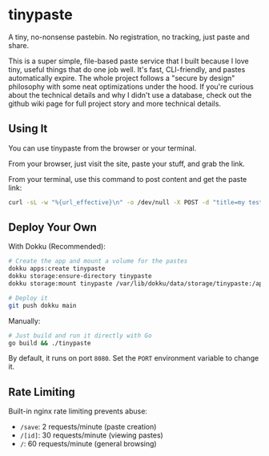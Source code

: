 # tinypaste

A tiny, no-nonsense pastebin. No registration, no tracking, just paste and share.

This is a super simple, file-based paste service that I built because I love tiny, useful things that do one job well. It's fast, CLI-friendly, and pastes automatically expire. The whole project follows a "secure by design" philosophy with some neat optimizations under the hood. If you're curious about the technical details and why I didn't use a database, check out the github wiki page for full project story and more technical details.

## Using It

You can use tinypaste from the browser or your terminal.

From your browser, just visit the site, paste your stuff, and grab the link.

From your terminal, use this command to post content and get the paste link:

```bash
curl -sL -w "%{url_effective}\n" -o /dev/null -X POST -d "title=my test&body=hello from the terminal&ttl=1h" http://localhost:8080/save
```

## Deploy Your Own

With Dokku (Recommended):

```bash
# Create the app and mount a volume for the pastes
dokku apps:create tinypaste
dokku storage:ensure-directory tinypaste
dokku storage:mount tinypaste /var/lib/dokku/data/storage/tinypaste:/app/pastes

# Deploy it
git push dokku main
```

Manually:

```bash
# Just build and run it directly with Go
go build && ./tinypaste
```

By default, it runs on port `8080`. Set the `PORT` environment variable to change it.

## Rate Limiting

Built-in nginx rate limiting prevents abuse:
- `/save`: 2 requests/minute (paste creation)
- `/[id]`: 30 requests/minute (viewing pastes)  
- `/`: 60 requests/minute (general browsing)
